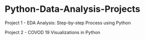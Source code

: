 # Python-Data-Analysis-Projects

Project 1 - EDA Analysis: Step-by-step Process using Python

Project 2 - COVOD 19 Visualizations in Python
